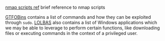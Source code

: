 
[nmap scripts ref](https://nmap.org/book/man-nse.html) brief reference to nmap scripts 

[GTFOBins](https://gtfobins.github.io/) contains a list of commands and how they can be exploited through `sudo`. 
[LOLBAS](https://lolbas-project.github.io/#) also contains a list of Windows applications which we may be able to leverage to perform certain functions, like downloading files or executing commands in the context of a privileged user.